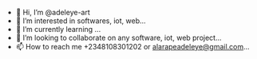 - 👋 Hi, I’m @adeleye-art
- 👀 I’m interested in softwares, iot, web...
- 🌱 I’m currently learning ...
- 💞️ I’m looking to collaborate on any software, iot, web project...
- 📫 How to reach me +2348108301202 or alarapeadeleye@gmail.com...

<!---
adeleye-art/adeleye-art is a ✨ special ✨ repository because its `README.md` (this file) appears on your GitHub profile.
You can click the Preview link to take a look at your changes.
--->
